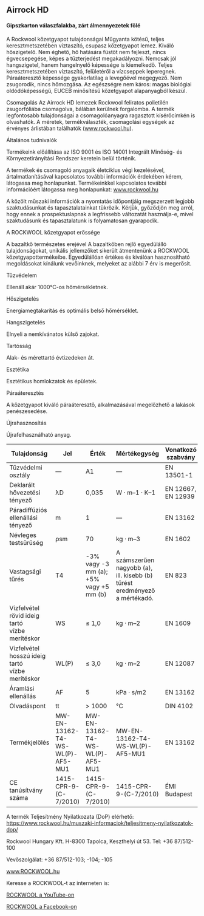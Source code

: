 ## Airrock HD

#### Gipszkarton válaszfalakba, zárt álmennyezetek fölé

A Rockwool kőzetgyapot tu­laj­don­sá­gai
Műgyanta kötésű, teljes keresztmetszetében
víztaszító, csupasz kőzetgyapot lemez. Kiváló
hőszigetelő. Nem éghető, hő hatására füstöt
nem fejleszt, nincs égvecsepegése, képes a
tűzterjedést megakadályozni. Nemcsak jól
hangszigetel, hanem hangelnyelő képessége
is kiemelkedő. Teljes keresztmetszetében
víztaszító, felületéről a vízcseppek leperegnek.
Páraáteresztő képessége gyakorlatilag a levegőével megegyező. Nem zsugorodik, nincs
hőmozgása. Az egészségre nem káros: magas
biológiai oldódóképességű, EUCEB minősítésű
kőzetgyapot alapanyagból készül.


Cso­ma­go­lás
Az Airrock HD lemezek Rockwool feliratos
polietilén zsugorfóliába csomagolva, bálában
kerülnek forgalomba. A ter­mék legfontosabb
tulajdonságai a csomagolóanyagra ra­gasztott
kísérőcímkén is olvashatók. A méretek, termékválaszték, csomagolási egységek az érvényes árlistában találhatók (www.rockwool.hu).



Általános tudnivalók

Termékeink előállítása az ISO 9001 és ISO
14001 Integrált Minőség- és Környezetirányítási Rendszer keretein belül történik.


A termékek és csomagoló anyagaik életciklus
végi kezelésével, ártalmatlanításával kapcsolatos további információk érdekében kérem,
látogassa meg honlapunkat. Termékeinkkel
kapcsolatos további információért látogassa
meg honlapunkat: www.rockwool.hu


A közölt műszaki információk a nyomtatás időpontjáig megszerzett legjobb szaktudásunkat
és tapasztalatainkat tükrözik. Kérjük, győződjön meg arról, hogy ennek a prospektuslapnak
a legfrissebb változatát használja-e, mivel
szaktudásunk és tapasztalatunk is folyamatosan gyarapodik.



A ROCKWOOL
kőzetgyapot erőssége


A bazaltkő természetes erejével
A bazaltkőben rejlő egyedülálló tulajdonságokat, unikális jellemzőket sikerült
átmentenünk a ROCKWOOL kőzet­gyapottermékeibe. Egyedülállóan értékes és kiválóan hasznosítható megoldásokat kínálunk
vevőinknek, melyeket az alábbi 7 érv is
megerősít.


Tűzvédelem


Ellenáll akár 1000°C-os hőmérsékletnek.


Hőszigetelés


Energiamegtakarítás és optimális belső hőmérséklet.


Hangszigetelés


Elnyeli a nemkívánatos külső zajokat.


Tartósság


Alak- és mérettartó évtizedeken át.


Esztétika


Esztétikus homlokzatok és épületek.


Páraáteresztés


A kőzetgyapot kiváló páraáteresztő, alkalmazásával
megelőzhető a lakások penészesedése.


Újrahasznosítás

Újrafelhasználható anyag.









|Tulajdonság|Jel|Érték|Mértékegység|Vonatkozó szabvány|
|---|---|---|---|---|
|Tűzvédelmi osztály|—|A1|—|EN 13501-1|
|Deklarált hővezetési tényező|λD|0,035|W · m–1 · K–1|EN 12667, EN 12939|
|Páradiffúziós ellenállási tényező|m|1|—|EN 13162|
|Névleges testsűrűség|ρsm|70|kg · m–3|EN 1602|
|Vastagsági tűrés|T4|-3% vagy -3 mm (a);<br>+5% vagy +5 mm (b)|A számszerűen nagyobb (a),<br>ill. kisebb (b) tűrést<br>eredményező a mértékadó.|EN 823|
|Vízfelvétel rövid ideig tartó<br>vízbe merítéskor|WS|≤ 1,0|kg · m–2|EN 1609|
|Vízfelvétel hosszú ideig tartó<br>vízbe merítéskor|WL(P)|≤ 3,0|kg · m–2|EN 12087|
|Áramlási ellenállás|AF|5|kPa · s/m2|EN 13162|
|Olvadáspont|tt|> 1000|°C|DIN 4102|
|Termékjelölés|MW-EN-13162-T4-WS-WL(P)-AF5-MU1|MW-EN-13162-T4-WS-WL(P)-AF5-MU1|MW-EN-13162-T4-WS-WL(P)-AF5-MU1|EN 13162|
|CE tanúsítvány száma|1415-CPR-9-(C-7/2010)|1415-CPR-9-(C-7/2010)|1415-CPR-9-(C-7/2010)|ÉMI Budapest|


A termék Teljesítmény Nyilatkozata (DoP) elérhető: https://www.rockwool.hu/muszaki-informaciok/teljesitmeny-nyilatkozatok-dop/



Rockwool Hungary Kft.
H-8300 Tapolca, Keszthelyi út 53.
Tel: +36 87/512-100

Vevőszolgálat: +36 87/512-103; -104; -105

www.ROCKWOOL.hu



Keresse a ROCKWOOL-t az interneten is:


[ROCKWOOL a YouTube-on](https://www.youtube.com/user/RockwoolHungary)


[ROCKWOOL a Facebook-on](https://www.facebook.com/ROCKWOOL.hu)


